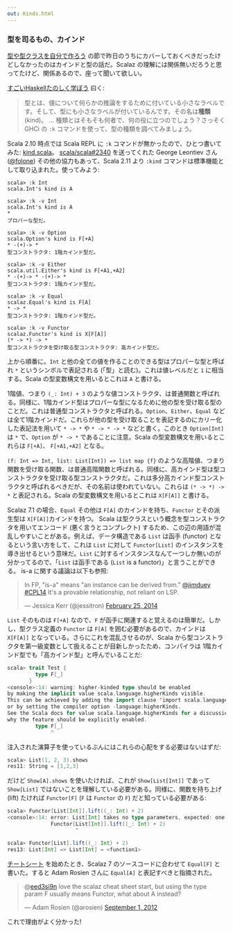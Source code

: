 ```yaml
---
out: Kinds.html
---
```


  [moott]: http://learnyouahaskell.com/making-our-own-types-and-typeclasses

### 型を司るもの、カインド

[型や型クラスを自分で作ろう][moott] の節で昨日のうちにカバーしておくべきだったけどしなかったのはカインドと型の話だ。Scalaz の理解には関係無いだろうと思ってたけど、関係あるので、座って聞いて欲しい。

[すごいHaskellたのしく学ぼう](http://www.amazon.co.jp/dp/4274068854) 曰く:

> 型とは、値について何らかの推論をするために付いている小さなラベルです。そして、型にも小さなラベルが付いているんです。その名は**種類** (kind)。
> ...
> 種類とはそもそも何者で、何の役に立つのでしょう？さっそく GHCi の `:k` コマンドを使って、型の種類を調べてみましょう。

Scala 2.10 時点では Scala REPL に `:k` コマンドが無かったので、ひとつ書いてみた: [kind.scala](https://gist.github.com/eed3si9n/3610635)。
[scala/scala#2340](https://github.com/scala/scala/pull/2340) を送ってくれた George Leontiev さん ([@folone](https://twitter.com/folone)) その他の協力もあって、Scala 2.11 より `:kind` コマンドは標準機能として取り込まれた。使ってみよう:

```
scala> :k Int
scala.Int's kind is A

scala> :k -v Int
scala.Int's kind is A
*
プロパーな型だ。

scala> :k -v Option
scala.Option's kind is F[+A]
* -(+)-> *
型コンストラクタ: 1階カインド型だ。

scala> :k -v Either
scala.util.Either's kind is F[+A1,+A2]
* -(+)-> * -(+)-> *
型コンストラクタ: 1階カインド型だ。

scala> :k -v Equal
scalaz.Equal's kind is F[A]
* -> *
型コンストラクタ: 1階カインド型だ。

scala> :k -v Functor
scalaz.Functor's kind is X[F[A]]
(* -> *) -> *
型コンストラクタを受け取る型コンストラクタ: 高カインド型だ。
```

上から順番に。`Int` と他の全ての値を作ることのできる型はプロパーな型と呼ばれ `*` というシンボルで表記される (「型」と読む)。これは値レベルだと `1` に相当する。Scala の型変数構文を用いるとこれは `A` と書ける。

1階値、つまり `(_: Int) + 3` のような値コンストラクタ、は普通関数と呼ばれる。同様に、1階カインド型はプロパーな型になるために他の型を受け取る型のことだ。これは普通型コンストラクタと呼ばれる。`Option`、`Either`、`Equal` などは全て1階カインドだ。これらが他の型を受け取ることを表記するのにカリー化した表記法を用いて `* -> *` や `* -> * -> *` などと書く。このとき `Option[Int]` は `*` で、`Option` が `* -> *` であることに注意。Scala の型変数構文を用いるとこれらは `F[+A]`、 `F[+A1,+A2]` となる。

`(f: Int => Int, list: List[Int]) => list map {f}` のような高階値、つまり関数を受け取る関数、は普通高階関数と呼ばれる。同様に、高カインド型は型コンストラクタを受け取る型コンストラクタだ。これは多分高カインド型コンストラクタと呼ばれるべきだが、その名前は使われていない。これらは `(* -> *) -> *` と表記される。Scala の型変数構文を用いるとこれは `X[F[A]]` と書ける。

Scalaz 7.1 の場合、`Equal` その他は `F[A]` のカインドを持ち、`Functor` とその派生型は `X[F[A]]`カインドを持つ。
Scala は型クラスという概念を型コンストラクタを用いてエンコード (悪く言うとコンプレクト) するため、この辺の用語が混乱しやすいことがある。例えば、データ構造である `List` は函手 (functor) となるという言い方をして、これは `List` に対して `Functor[List]` のインスタンスを導き出せるという意味だ。`List` に対するインスタンスなんて一つしか無いのが分かってるので、「`List` は函手である (`List` is a functor)」と言うことができる。 is-a に関する議論は以下も参照:

<blockquote class="twitter-tweet" lang="en"><p>In FP, &quot;is-a&quot; means &quot;an instance can be derived from.&quot; <a href="https://twitter.com/jimduey">@jimduey</a> <a href="https://twitter.com/hashtag/CPL14?src=hash">#CPL14</a> It&#39;s a provable relationship, not reliant on LSP.</p>&mdash; Jessica Kerr (@jessitron) <a href="https://twitter.com/jessitron/status/438432946383360000">February 25, 2014</a></blockquote>

`List` そのものは `F[+A]` なので、`F` が函手に関連すると覚えるのは簡単だ。しかし、型クラス定義の `Functor` は `F[A]` を囲む必要があるので、カインドは `X[F[A]]` となっている。さらにこれを混乱させるのが、Scala から型コンストラクタを第一級変数として扱えることが目新しかったため、コンパイラは 1階カインド型でも「高カインド型」と呼んでいることだ:

```scala
scala> trait Test {
         type F[_]
       }
<console>:14: warning: higher-kinded type should be enabled
by making the implicit value scala.language.higherKinds visible.
This can be achieved by adding the import clause 'import scala.language.higherKinds'
or by setting the compiler option -language:higherKinds.
See the Scala docs for value scala.language.higherKinds for a discussion
why the feature should be explicitly enabled.
         type F[_]
              ^
```

注入された演算子を使っているぶんにはこれらの心配をする必要はないはずだ:

```scala
scala> List(1, 2, 3).shows
res11: String = [1,2,3]
```

だけど `Show[A].shows` を使いたければ、これが `Show[List[Int]]` であって `Show[List]` ではないことを理解している必要がある。同様に、関数を持ち上げ (lift) たければ `Functor[F]` (`F` は `Functor` の `F`) だと知っている必要がある:

```scala
scala> Functor[List[Int]].lift((_: Int) + 2)
<console>:14: error: List[Int] takes no type parameters, expected: one
              Functor[List[Int]].lift((_: Int) + 2)
                      ^

scala> Functor[List].lift((_: Int) + 2)
res13: List[Int] => List[Int] = <function1>
```

[チートシート](http://eed3si9n.com/scalaz-cheat-sheet) を始めたとき、Scalaz 7 のソースコードに合わせて `Equal[F]` と書いた。すると Adam Rosien さんに `Equal[A]` と表記すべきと指摘された。

<blockquote class="twitter-tweet"><p>@<a href="https://twitter.com/eed3si9n">eed3si9n</a> love the scalaz cheat sheet start, but using the type param F usually means Functor, what about A instead?</p>&mdash; Adam Rosien (@arosien) <a href="https://twitter.com/arosien/status/241990437269815296">September 1, 2012</a></blockquote>
<script async src="//platform.twitter.com/widgets.js" charset="utf-8"></script>

これで理由がよく分かった!
